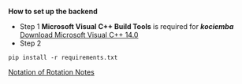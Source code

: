 
**How to set up the backend**
- Step 1
**Microsoft Visual C++ Build Tools** is required for **_kociemba_** [Download Microsoft Visual C++ 14.0](https://visualstudio.microsoft.com/thank-you-downloading-visual-studio/?sku=Community&rel=16)
- Step 2
```
pip install -r requirements.txt 
```


[Notation of Rotation Notes](https://rubiks.fandom.com/wiki/Notation)
